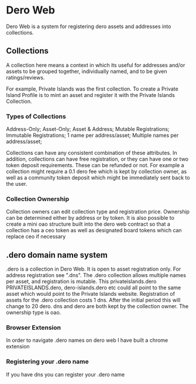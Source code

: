 # Dero Web

Dero Web is a system for registering dero assets and addresses into collections.

## Collections

A collection here means a context in which its useful for addresses and/or assets to be grouped together, individually named, and to be given ratings/reviews.

For example, Private Islands was the first collection. To create a Private Island Profile is to mint an asset and register it with the Private Islands Collection. 

### Types of Collections

Address-Only; Asset-Only; Asset & Address; Mutable Registrations; Immutable Registrations; 1 name per address/asset; Multiple names per address/asset; 

Collections can have any consistent combination of these attributes. In addition, collections can have free registration, or they can have one or two token deposit requirements. These can be refunded or not. For example a collection might require a 0.1 dero fee which is kept by collection owner, as well as a community token deposit which might be immediately sent back to the user.

### Collection Ownership
Collection owners can edit collection type and registration price. Ownership can be determined either by address or by token. It is also possible to create a mini oao structure built into the dero web contract so that a collection has a ceo token as well as designated board tokens which can replace ceo if necessary

## .dero domain name system

.dero is a collection in Dero Web. It is open to asset registration only. For address registration see ".dns". The .dero collection allows multiple names per asset, and registration is mutable. This privateislands.dero PRIVATEISLANDS.dero, dero-islands.dero etc could all point to the same asset which would point to the Private Islands website. Registration of assets for the .dero collection costs 1 dns. After the initial period this will change to 20 dero. dns and dero are both kept by the collection owner. The ownership type is oao.

### Browser Extension
In order to navigate .dero names on dero web I have built a chrome extension

### Registering your .dero name
If you have dns you can register your .dero name
